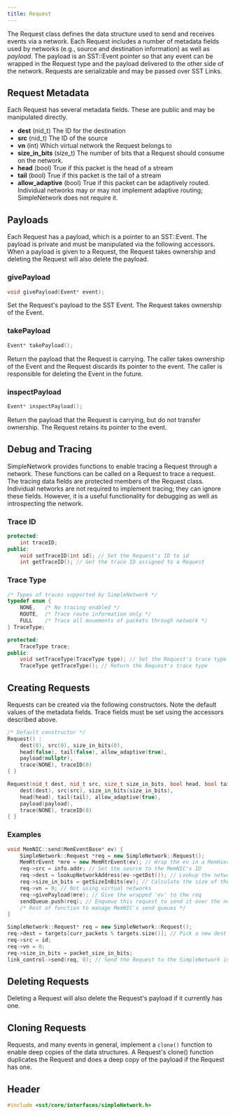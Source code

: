 ```yaml
---
title: Request
---
```


The Request class defines the data structure used to send and receives events via a network. Each Request includes a number of metadata fields used by networks (e.g., source and destination information) as well as *payload*. The payload is an SST::Event pointer so that any event can be wrapped in the Request type and the payload delivered to the other side of the network. Requests are serializable and may be passed over SST Links.

## Request Metadata
Each Request has several metadata fields. These are public and may be manipulated directly.
* **dest** (nid_t) The ID for the destination
* **src** (nid_t) The ID of the source
* **vn** (int) Which virtual network the Request belongs to
* **size_in_bits** (size_t) The number of bits that a Request should consume on the network.
* **head** (bool) True if this packet is the head of a stream
* **tail** (bool) True if this packet is the tail of a stream
* **allow_adaptive** (bool) True if this packet can be adaptively routed. Individual networks may or may not implement adaptive routing; SimpleNetwork does not require it.

## Payloads
Each Request has a payload, which is a pointer to an SST::Event. The payload is private and must be manipulated via the following accessors. When a payload is given to a Request, the Request takes ownership and deleting the Request will also delete the payload.

### givePayload
```cpp
void givePayload(Event* event);
```
Set the Request's payload to the SST Event. The Request takes ownership of the Event.

### takePayload
```cpp
Event* takePayload();
```
Return the payload that the Request is carrying. The caller takes ownership of the Event and the Request discards its pointer to the event. The caller is responsible for deleting the Event in the future.

### inspectPayload
```cpp
Event* inspectPayload();
```
Return the payload that the Request is carrying, but do not transfer ownership. The Request retains its pointer to the event.

## Debug and Tracing
SimpleNetwork provides functions to enable tracing a Request through a network. These functions can be called on a Request to trace a request. The tracing data fields are protected members of the Request class. Individual networks are not required to implement tracing; they can ignore these fields. However, it is a useful functionality for debugging as well as introspecting the network.

### Trace ID
```cpp
protected:
    int traceID;
public:
    void setTraceID(int id); // Set the Request's ID to id
    int getTraceID(); // Get the trace ID assigned to a Request
```

### Trace Type
```cpp
/* Types of traces supported by SimpleNetwork */
typedef enum {
    NONE,   /* No tracing enabled */
    ROUTE,  /* Trace route information only */
    FULL    /* Trace all movements of packets through network */
} TraceType;

protected:
    TraceType trace;
public:
    void setTraceType(TraceType type); // Set the Request's trace type to `type`
    TraceType getTraceType(); // Return the Request's trace type
```


## Creating Requests
Requests can be created via the following constructors. Note the default values of the metadata fields. Trace fields must be set using the accessors described above.
```cpp
/* Default constructor */
Request() : 
    dest(0), src(0), size_in_bits(0), 
    head(false), tail(false), allow_adaptive(true), 
    payload(nullptr), 
    trace(NONE), traceID(0) 
{ }

Request(nid_t dest, nid_t src, size_t size_in_bits, bool head, bool tail, Event* payload = nullptr) :
    dest(dest), src(src), size_in_bits(size_in_bits),
    head(head), tail(tail), allow_adaptive(true),
    payload(payload),
    trace(NONE), traceID(0)
{ }
```

### Examples
```cpp title="Excerpt from sst-elements/src/sst/elements/memHierarchy/memNIC.cc"
void MemNIC::send(MemEventBase* ev) {
    SimpleNetwork::Request *req = new SimpleNetwork::Request();
    MemRtrEvent *mre = new MemRtrEvent(ev); // Wrap the ev in a MemHierarchy event type
    req->src = info.addr; // Set the source to the MemNIC's ID
    req->dest = lookupNetworkAddress(ev->getDst()); // Lookup the network address for the destination
    req->size_in_bits = getSizeInBits(ev); // Calculate the size of the event
    req->vn = 0; // Not using virtual networks
    req->givePayload(mre); // Give the wrapped 'ev' to the req
    sendQueue.push(req); // Enqueue this request to send it over the network
    /* Rest of function to manage MemNIC's send queues */
}
```
```cpp title="Excerpt from sst-elements/src/sst/elements/merlin/test/simple_patterns/incast.cc"
SimpleNetwork::Request* req = new SimpleNetwork::Request();
req->dest = targets[curr_packets % targets.size()]; // Pick a new dest
req->src = id;
req->vn = 0;
req->size_in_bits = packet_size_in_bits;
link_control->send(req, 0); // Send the Request to the SimpleNetwork interface on vn=0
```

## Deleting Requests
Deleting a Request will also delete the Request's payload if it currently has one.

## Cloning Requests
Requests, and many events in general, implement a `clone()` function to enable deep copies of the data structures. A Request's clone() function duplicates the Request and does a deep copy of the payload if the Request has one.

## Header
```cpp
#include <sst/core/interfaces/simpleNetwork.h>
```
